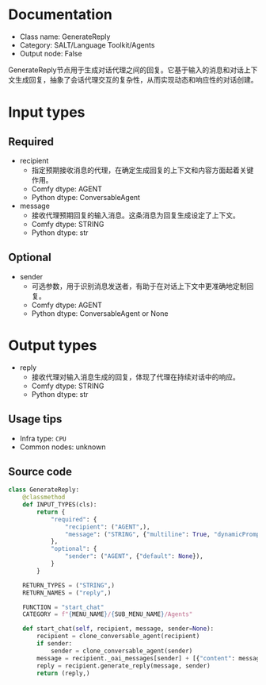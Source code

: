 
# Documentation
- Class name: GenerateReply
- Category: SALT/Language Toolkit/Agents
- Output node: False

GenerateReply节点用于生成对话代理之间的回复。它基于输入的消息和对话上下文生成回复，抽象了会话代理交互的复杂性，从而实现动态和响应性的对话创建。

# Input types
## Required
- recipient
    - 指定预期接收消息的代理，在确定生成回复的上下文和内容方面起着关键作用。
    - Comfy dtype: AGENT
    - Python dtype: ConversableAgent
- message
    - 接收代理预期回复的输入消息。这条消息为回复生成设定了上下文。
    - Comfy dtype: STRING
    - Python dtype: str

## Optional
- sender
    - 可选参数，用于识别消息发送者，有助于在对话上下文中更准确地定制回复。
    - Comfy dtype: AGENT
    - Python dtype: ConversableAgent or None

# Output types
- reply
    - 接收代理对输入消息生成的回复，体现了代理在持续对话中的响应。
    - Comfy dtype: STRING
    - Python dtype: str


## Usage tips
- Infra type: `CPU`
- Common nodes: unknown


## Source code
```python
class GenerateReply:
    @classmethod
    def INPUT_TYPES(cls):
        return {
            "required": {
                "recipient": ("AGENT",),
                "message": ("STRING", {"multiline": True, "dynamicPrompts": False}),
            },
            "optional": {
                "sender": ("AGENT", {"default": None}),
            }
        }

    RETURN_TYPES = ("STRING",)
    RETURN_NAMES = ("reply",)

    FUNCTION = "start_chat"
    CATEGORY = f"{MENU_NAME}/{SUB_MENU_NAME}/Agents"

    def start_chat(self, recipient, message, sender=None):
        recipient = clone_conversable_agent(recipient)
        if sender:
            sender = clone_conversable_agent(sender)
        message = recipient._oai_messages[sender] + [{"content": message, "role": "user"}]
        reply = recipient.generate_reply(message, sender)
        return (reply,)

```
